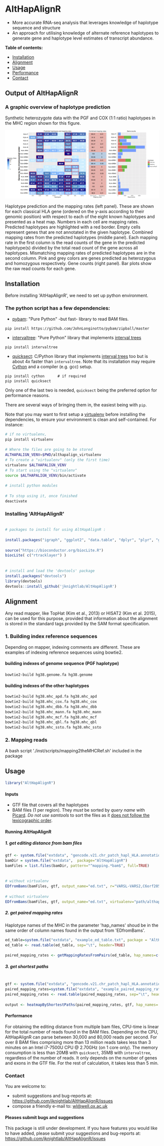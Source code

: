 # AltHapAlignR

* More accurate RNA-seq analysis that leverages knowledge of haplotype sequence and structure
* An approach for utilising knowledge of alternate reference haplotypes to generate gene and haplotype level estimates of transcript abundance. 




**Table of contents:**

* [Installation](#installation)
* [Alignment](#alignment)
* [Usage](#usage)
* [Performance ](#performance)
* [Contact](#contact)



## Output of AltHapAlignR

### A graphic overview of haplotype prediction
Synthetic heterozygote data with the PGF and COX (1:1 ratio) haplotypes in the MHC region shown for this figure.

![](./img/output.png)


Haplotype prediction and the mapping rates (left panel). These are shown for each classical HLA gene (ordered on the y-axis according to their genomic position) with respect to each of the eight known haplotypes and presented as a heat map. Numbers in each cell are mapping rates. Predicted haplotypes are highlighted with a red border. Empty cells represent genes that are not annotated in the given haplotype. Combined mapping rates from the predicted haplotypes (middle panel). Each mapping rate in the first column is the read counts of the gene in the predicted haplotype(s) divided by the total read count of the gene across all haplotypes. Mismatching mapping rates of predicted haplotypes are in the second column. Pink and grey colors are genes predicted as heterozygous and homozygous respectively. Gene counts (right panel). Bar plots show the raw read counts for each gene.  



## Installation

Before installing 'AltHapAlignR', we need to set up python environment. 

### The python script has a few dependencies:

* [pybam](https://github.com/JohnLonginotto/pybam): "Pure Python" -but
  fast- library to read BAM files. 
```
pip install https://github.com/JohnLonginotto/pybam/zipball/master
```

* [intervaltree](https://pypi.python.org/pypi/intervaltree): "Pure Python"
  library that implements [interval trees](https://en.wikipedia.org/wiki/Interval_tree)
```
pip install intervaltree
```
  
* [quicksect](https://pypi.python.org/pypi/quicksect): C/Python library
  that implements [interval trees](https://en.wikipedia.org/wiki/Interval_tree)
  too but is about 4x faster than `intervaltree`. Note that its
  installation may require [Cython](https://pypi.python.org/pypi/Cython)
  and a compiler (e.g. gcc) setup.
```
pip install cython      # if required
pip install quicksect
```
Only one of the last two is needed, `quicksect` being the preferred
option for performance reasons.

There are several ways of bringing them in, the easiest being with `pip`.

Note that you may want to first setup a [virtualenv](https://virtualenv.pypa.io)
before installing the dependencies, to ensure your environment is clean and
self-contained. For instance:

```sh
# if no virtualenv, 
pip install virtualenv

# Where the files are going to be stored
ALTHAPALIGN_VENV=$PWD/althapalign_virtualenv
# To create a "virtualenv" (only the first time)
virtualenv $ALTHAPALIGN_VENV
# To start using the "virtualenv"
source $ALTHAPALIGN_VENV/bin/activate

# install python modules

# To stop using it, once finished
deactivate
```



### Installing 'AltHapAlignR'

```R

# packages to install for using AltHapAlignR :

install.packages("igraph", "ggplot2", "data.table", "dplyr", "plyr", "grid", "gridExtra", "igraph", "reshape2", "foreach")

source("https://bioconductor.org/biocLite.R")
biocLite( c("rtracklayer") )


# install and load the 'devtools' package
install.packages("devtools")
library(devtools)
devtools::install_github('jknightlab/AltHapAlignR')

```



## Alignment

Any read mapper, like TopHat (Kim et al., 2013) or HISAT2 (Kim et al. 2015), can be used for this purpose, provided that information about the alignment is stored in the standard tags provided by the SAM format specification. 


### 1. Building index reference sequences

Depending on mapper, indexing comments are different. These are examples of indexing reference sequences using bowtie2. 


####  building indexes of genome sequence (PGF haplotype)
`bowtie2-build hg38.genome.fa hg38.genome`
  
####   building indexes of the other haplotypes 
```bash
bowtie2-build hg38.mhc_apd.fa hg38.mhc_apd
bowtie2-build hg38.mhc_cox.fa hg38.mhc_cox
bowtie2-build hg38.mhc_dbb.fa hg38.mhc_dbb
bowtie2-build hg38.mhc_mann.fa hg38.mhc_mann
bowtie2-build hg38.mhc_mcf.fa hg38.mhc_mcf
bowtie2-build hg38.mhc_qbl.fa hg38.mhc_qbl
bowtie2-build hg38.mhc_ssto.fa hg38.mhc_ssto
```


### 2. Mapping reads

A bash script './inst/scripts/mapping2theMHCRef.sh' included in the package 




## Usage


```R
library("AltHapAlignR")

```


#### Inputs

* GTF file that covers all the haplotypes
* BAM files (1 per region). They *must* be sorted by *query name* with
  [Picard](http://broadinstitute.github.io/picard/). *Do not use samtools*
  to sort the files as it [does not follow the lexicographic
  order](https://github.com/samtools/hts-specs/issues/5).


#### Running AltHapAlignR

##### 1. get editing distance from bam files

```R
gtf <- system.file("extdata", "gencode.v21.chr_patch_hapl_HLA.annotation.gtf", package = "AltHapAlignR")
bamDir = system.file("extdata",  package="AltHapAlignR")
bamFiles = list.files(bamDir, pattern="^mapping.*bam$", full=TRUE)


# without virtualenv
EDfromBams(bamFiles, gtf, output_name="ed.txt", r="VARSL-VARS2,C6orf205-MUC21")

# without virtualenv
EDfromBams(bamFiles, gtf, output_name="ed.txt", virtualenv="path/althapalign_virtualenv", r="VARSL-VARS2,C6orf205-MUC21")

```

##### 2. get paired mapping rates

Haplotype names of the MHC in the parameter 'hap_names' shoud be in the same order of column names found in the output from 'EDfromBams'.

```R
ed_table=system.file("extdata", "example_ed_table.txt", package = "AltHapAlignR")
ed_table <- read.table(ed_table, sep="\t", header=TRUE)

paired_mapping_rates <- getMappingRatesFromPairs(ed_table, hap_names=c("apd", "cox", "dbb", "mann", "mcf", "pgf", "qbl", "ssto"), read_length=50)
```

##### 3. get shortest paths

```R

gtf <- system.file("extdata", "gencode.v21.chr_patch_hapl_HLA.annotation.gtf", package = "AltHapAlignR")
paired_mapping_rates=system.file("extdata", "example_paired_mapping_rates.txt", package = "AltHapAlignR")
paired_mapping_rates <- read.table(paired_mapping_rates, sep="\t", header=TRUE)

output <- heatmapByShortestPaths(paired_mapping_rates, gtf, hap_names= c("apd", "cox", "dbb", "mann", "mcf", "pgf", "qbl", "ssto"), penalty=1, sample_name="p1")

```



#### Performance

For obtaining the editing distance from multiple bam files, CPU-time is linear for the total number of reads found in the BAM files. Depending on the CPU, AltHapAlignR can parse between 30,000 and 80,000 reads per second. For over 8 BAM files comprising more than 13 million reads takes less than 3 minutes on an Intel i7-7500U CPU @ 2.70GHz (on 1 core only). The memory consumption is less than 20MB with `quicksect`, 35MB with `intervaltree`, regardless of the number of reads. It only depends on the number of genes and exons in the GTF file. For the rest of calculation, it takes less than 5 min.


### Contact

You are welcome to:

* submit suggestions and bug-reports at: <https://github.com/jknightlab/AltHapAlignR/issues>
* compose a friendly e-mail to: <wl@well.ox.ac.uk>



#### Pleases submit bugs and suggestions

This package is still under development. If you have features you would like to have added, please submit your suggestions and bug-reports at: <https://github.com/jknightlab/AltHapAlignR/issues>
